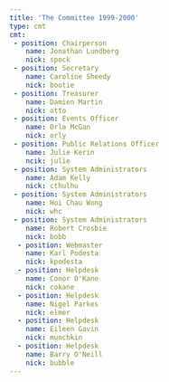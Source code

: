 ```yaml
---
title: 'The Committee 1999-2000'
type: cmt
cmt:
 - position: Chairperson
    name: Jonathan Lundberg
    nick: spock
 - position: Secretary
    name: Caroline Sheedy
    nick: bootie
 - position: Treasurer
    name: Damien Martin
    nick: otto
 - position: Events Officer
    name: Orla McGan
    nick: orly
 - position: Public Relations Officer
    name: Julie Kerin
    ncik: julie
 - position: System Administrators
    name: Adam Kelly
    nick: cthulhu
 - position: System Administrators
    name: Hoi Chau Wong
    nick: whc
 - position: System Administrators
    name: Robert Crosbie
    nick: bobb
  - position: Webmaster
    name: Karl Podesta
    nick: kpodesta
  - position: Helpdesk
    name: Conor O'Kane
    nick: cokane
  - position: Helpdesk
    name: Nigel Parkes
    nick: elmer
  - position: Helpdesk
    name: Eileen Gavin
    nick: munchkin
  - position: Helpdesk
    name: Barry O'Neill
    nick: bubble
---
```

